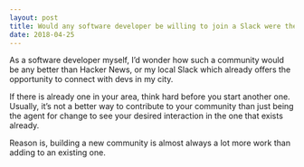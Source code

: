 ```yaml
---
layout: post
title: Would any software developer be willing to join a Slack were they share programming experiences, answer questions and teach random things?
date: 2018-04-25
---
```


<p>As a software developer myself, I’d wonder how such a community would be any better than Hacker News, or my local Slack which already offers the opportunity to connect with devs in my city.</p><p>If there is already one in your area, think hard before you start another one. Usually, it’s not a better way to contribute to your community than just being the agent for change to see your desired interaction in the one that exists already.</p><p>Reason is, building a new community is almost always a lot more work than adding to an existing one.</p>
